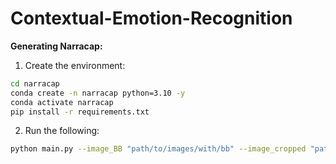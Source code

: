 # Contextual-Emotion-Recognition

**Generating Narracap:**

1. Create the environment:
```bash
cd narracap
conda create -n narracap python=3.10 -y
conda activate narracap
pip install -r requirements.txt
```

2. Run the following:
```bash
python main.py --image_BB "path/to/images/with/bb" --image_cropped "path/to/cropped/bb/of/target" --emotic "path/to/emotic"
```
